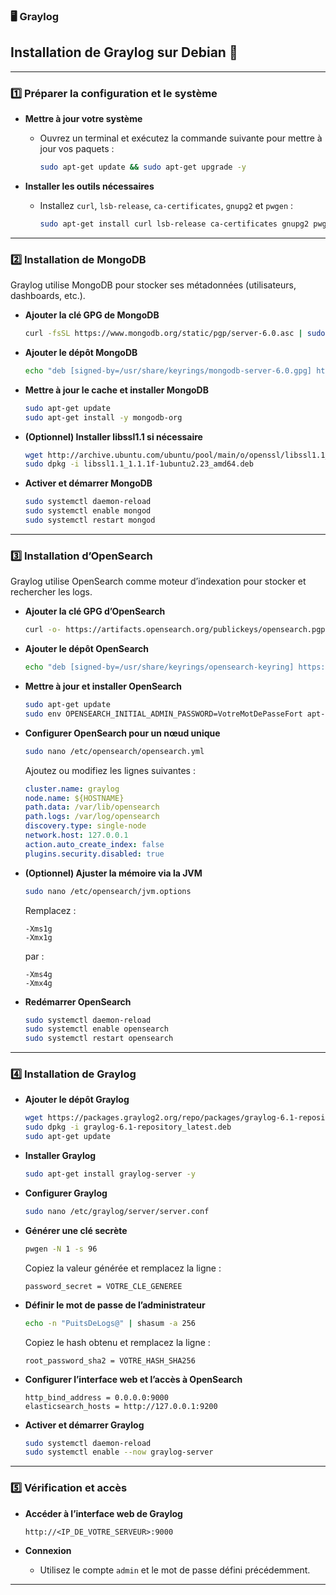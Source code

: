 ### **🖥️ Graylog**



## Installation de Graylog sur Debian 🚀

---

### 1️⃣ Préparer la configuration et le système

- **Mettre à jour votre système**

  - Ouvrez un terminal et exécutez la commande suivante pour mettre à jour vos paquets :
    ```bash
    sudo apt-get update && sudo apt-get upgrade -y
    ```

- **Installer les outils nécessaires**

  - Installez `curl`, `lsb-release`, `ca-certificates`, `gnupg2` et `pwgen` :
    ```bash
    sudo apt-get install curl lsb-release ca-certificates gnupg2 pwgen -y
    ```

---

### 2️⃣ Installation de MongoDB

Graylog utilise MongoDB pour stocker ses métadonnées (utilisateurs, dashboards, etc.).

- **Ajouter la clé GPG de MongoDB**

  ```bash
  curl -fsSL https://www.mongodb.org/static/pgp/server-6.0.asc | sudo gpg -o /usr/share/keyrings/mongodb-server-6.0.gpg --dearmor
  ```

- **Ajouter le dépôt MongoDB**

  ```bash
  echo "deb [signed-by=/usr/share/keyrings/mongodb-server-6.0.gpg] http://repo.mongodb.org/apt/debian bullseye/mongodb-org/6.0 main" | sudo tee /etc/apt/sources.list.d/mongodb-org-6.0.list
  ```

- **Mettre à jour le cache et installer MongoDB**

  ```bash
  sudo apt-get update
  sudo apt-get install -y mongodb-org
  ```

- **(Optionnel) Installer libssl1.1 si nécessaire**

  ```bash
  wget http://archive.ubuntu.com/ubuntu/pool/main/o/openssl/libssl1.1_1.1.1f-1ubuntu2.23_amd64.deb
  sudo dpkg -i libssl1.1_1.1.1f-1ubuntu2.23_amd64.deb
  ```

- **Activer et démarrer MongoDB**

  ```bash
  sudo systemctl daemon-reload
  sudo systemctl enable mongod
  sudo systemctl restart mongod
  ```

---

### 3️⃣ Installation d’OpenSearch

Graylog utilise OpenSearch comme moteur d’indexation pour stocker et rechercher les logs.

- **Ajouter la clé GPG d’OpenSearch**

  ```bash
  curl -o- https://artifacts.opensearch.org/publickeys/opensearch.pgp | sudo gpg --dearmor --batch --yes -o /usr/share/keyrings/opensearch-keyring
  ```

- **Ajouter le dépôt OpenSearch**

  ```bash
  echo "deb [signed-by=/usr/share/keyrings/opensearch-keyring] https://artifacts.opensearch.org/releases/bundle/opensearch/2.x/apt stable main" | sudo tee /etc/apt/sources.list.d/opensearch-2.x.list
  ```

- **Mettre à jour et installer OpenSearch**

  ```bash
  sudo apt-get update
  sudo env OPENSEARCH_INITIAL_ADMIN_PASSWORD=VotreMotDePasseFort apt-get install opensearch
  ```

- **Configurer OpenSearch pour un nœud unique**

  ```bash
  sudo nano /etc/opensearch/opensearch.yml
  ```

  Ajoutez ou modifiez les lignes suivantes :

  ```yaml
  cluster.name: graylog
  node.name: ${HOSTNAME}
  path.data: /var/lib/opensearch
  path.logs: /var/log/opensearch
  discovery.type: single-node
  network.host: 127.0.0.1
  action.auto_create_index: false
  plugins.security.disabled: true
  ```

- **(Optionnel) Ajuster la mémoire via la JVM**

  ```bash
  sudo nano /etc/opensearch/jvm.options
  ```

  Remplacez :

  ```plaintext
  -Xms1g
  -Xmx1g
  ```

  par :

  ```plaintext
  -Xms4g
  -Xmx4g
  ```

- **Redémarrer OpenSearch**

  ```bash
  sudo systemctl daemon-reload
  sudo systemctl enable opensearch
  sudo systemctl restart opensearch
  ```

---

### 4️⃣ Installation de Graylog

- **Ajouter le dépôt Graylog**

  ```bash
  wget https://packages.graylog2.org/repo/packages/graylog-6.1-repository_latest.deb
  sudo dpkg -i graylog-6.1-repository_latest.deb
  sudo apt-get update
  ```

- **Installer Graylog**

  ```bash
  sudo apt-get install graylog-server -y
  ```

- **Configurer Graylog**

  ```bash
  sudo nano /etc/graylog/server/server.conf
  ```

- **Générer une clé secrète**

  ```bash
  pwgen -N 1 -s 96
  ```

  Copiez la valeur générée et remplacez la ligne :

  ```plaintext
  password_secret = VOTRE_CLE_GENEREE
  ```

- **Définir le mot de passe de l’administrateur**

  ```bash
  echo -n "PuitsDeLogs@" | shasum -a 256
  ```

  Copiez le hash obtenu et remplacez la ligne :

  ```plaintext
  root_password_sha2 = VOTRE_HASH_SHA256
  ```

- **Configurer l’interface web et l’accès à OpenSearch**

  ```plaintext
  http_bind_address = 0.0.0.0:9000
  elasticsearch_hosts = http://127.0.0.1:9200
  ```

- **Activer et démarrer Graylog**

  ```bash
  sudo systemctl daemon-reload
  sudo systemctl enable --now graylog-server
  ```

---

### 5️⃣ Vérification et accès

- **Accéder à l’interface web de Graylog**

  ```
  http://<IP_DE_VOTRE_SERVEUR>:9000
  ```

- **Connexion**

  - Utilisez le compte `admin` et le mot de passe défini précédemment.

---






